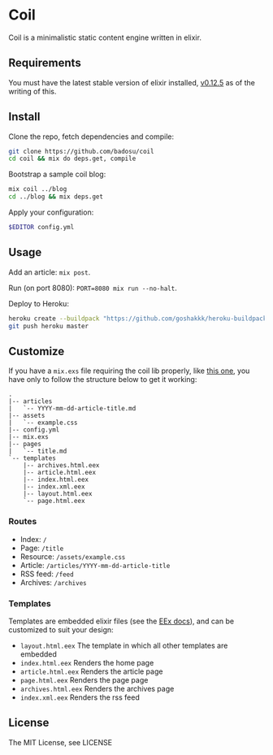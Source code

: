 Coil
====

Coil is a minimalistic static content engine written in elixir.

Requirements
-------

You must have the latest stable version of elixir installed,
[v0.12.5](https://github.com/elixir-lang/elixir/releases/tag/v0.12.5) as of
the writing of this.

Install
-------

Clone the repo, fetch dependencies and compile:

```bash
git clone https://github.com/badosu/coil
cd coil && mix do deps.get, compile
```

Bootstrap a sample coil blog:

```bash
mix coil ../blog
cd ../blog && mix deps.get
```

Apply your configuration:

```bash
$EDITOR config.yml
```

Usage
-----

Add an article: `mix post`.

Run (on port 8080): `PORT=8080 mix run --no-halt`.

Deploy to Heroku:

```bash
heroku create --buildpack "https://github.com/goshakkk/heroku-buildpack-elixir.git"
git push heroku master
```

Customize
---------

If you have a `mix.exs` file requiring the coil lib properly, like
[this one](/example/mix.exs), you have only to follow the structure
below to get it working:

    .
    |-- articles
    |   `-- YYYY-mm-dd-article-title.md
    |-- assets
    |   `-- example.css
    |-- config.yml
    |-- mix.exs
    |-- pages
    |   `-- title.md
    `-- templates
        |-- archives.html.eex
        |-- article.html.eex
        |-- index.html.eex
        |-- index.xml.eex
        |-- layout.html.eex
        `-- page.html.eex

### Routes

* Index: `/`
* Page: `/title`
* Resource: `/assets/example.css`
* Article: `/articles/YYYY-mm-dd-article-title`
* RSS feed: `/feed`
* Archives: `/archives`

### Templates

Templates are embedded elixir files
(see the [EEx docs](http://elixir-lang.org/docs/stable/EEx.html)), and can be
customized to suit your design:

* `layout.html.eex` The template in which all other templates are embedded
* `index.html.eex` Renders the home page
* `article.html.eex` Renders the article page
* `page.html.eex` Renders the page page
* `archives.html.eex` Renders the archives page
* `index.xml.eex` Renders the rss feed

License
-------

The MIT License, see LICENSE
